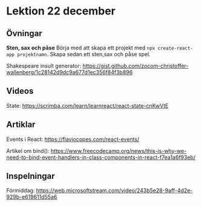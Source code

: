 # Lektion 22 december

## Övningar

**Sten, sax och påse**
Börja med att skapa ett projekt med ```npx create-react-app projektnamn```. Skapa sedan ett sten,sax och påse spel.

Shakespeare insult generator: https://gist.github.com/zocom-christoffer-wallenberg/1c28142d9dc9a677d1ec356f84f3b896

## Videos

State: https://scrimba.com/learn/learnreact/react-state-cnKwVtE

## Artiklar

Events i React: https://flaviocopes.com/react-events/

Artikel om bind(): https://www.freecodecamp.org/news/this-is-why-we-need-to-bind-event-handlers-in-class-components-in-react-f7ea1a6f93eb/

## Inspelningar

Förmiddag: https://web.microsoftstream.com/video/243b5e28-9aff-4d2e-929b-e619611d55a6